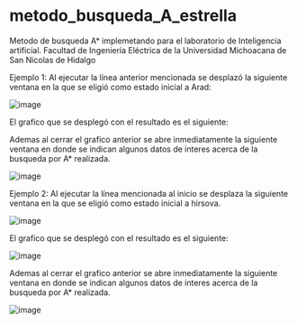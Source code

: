 # metodo_busqueda_A_estrella
 
Metodo de busqueda A* implemetando para el laboratorio de Inteligencia artificial. Facultad de Ingeniería Eléctrica de la Universidad Michoacana de San Nicolas de Hidalgo

Ejemplo 1:
Al ejecutar la línea anterior mencionada se desplazó la siguiente ventana en la que se eligió como estado inicial a Arad:

![image](https://github.com/Beny-Gonzalez/metodo_busqueda_A_estrella/assets/147663667/6fe2611e-b20a-4561-9175-6c1eafc69650)

El grafico que se desplegó con el resultado es el siguiente:

Ademas al cerrar el grafico anterior se abre inmediatamente la siguiente ventana en donde se indican algunos datos de interes acerca de la busqueda por A* realizada.

![image](https://github.com/Beny-Gonzalez/metodo_busqueda_A_estrella/assets/147663667/f47ec851-ad73-4b02-8062-492e3adb33a3)


Ejemplo 2:
Al ejecutar la línea mencionada al inicio se desplaza la siguiente ventana en la que se eligió como estado inicial a hirsova.

![image](https://github.com/Beny-Gonzalez/metodo_busqueda_A_estrella/assets/147663667/ed0466b7-895d-47ee-a815-7f5d8d4f6396)

El grafico que se desplegó con el resultado es el siguiente:

![image](https://github.com/Beny-Gonzalez/metodo_busqueda_A_estrella/assets/147663667/3b957edf-7c03-414f-9b31-95fb9fb5fd76)

Ademas al cerrar el grafico anterior se abre inmediatamente la siguiente ventana en donde se indican algunos datos de interes acerca de la busqueda por A* realizada.

![image](https://github.com/Beny-Gonzalez/metodo_busqueda_A_estrella/assets/147663667/a78c691d-bad2-41f2-a324-07a38e26acbd)




